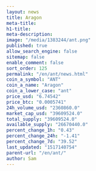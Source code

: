 ```yaml
---
layout: news
title: Aragon
meta-title: 
h1-title: 
meta-description: 
image: "/media/1383244/ant.png"
published: true
allow_search_engine: false
sitemap: false
enable_comment: false
sort_order: 125
permalink: "/en/ant/news.html"
coin_a_symbol: "ANT"
coin_a_name: "Aragon"
coin_a_lower_case: "ant"
price_usd: "6.74542"
price_btc: "0.0005741"
24h_volume_usd: "2360860.0"
market_cap_usd: "39609524.0"
total_supply: "39609524.0"
available_supply: "26670440.0"
percent_change_1h: "0.43"
percent_change_24h: "-1.41"
percent_change_7d: "39.52"
last_updated: "1517140754"
parent-url: "/en/ant/"
author: Sam
---
```


